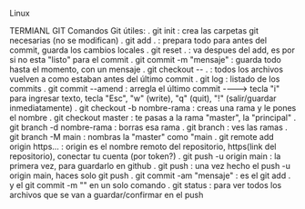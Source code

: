 Linux





TERMIANL GIT
Comandos Git útiles:
. git init : crea las carpetas git necesarias (no se modifican)
. git add . : prepara todo para antes del commit, guarda los cambios locales
. git reset . : va despues del add, es por si no esta "listo" para el commit
. git commit -m "mensaje" : guarda todo hasta el momento, con un mensaje
. git checkout -- . : todos los archivos vuelven a como estaban antes del último commit
. git log : listado de los commits
. git commit --amend : arregla el último commit ----> tecla "i" para ingresar texto, tecla "Esc", "w" (write), "q" (quit), "!" (salir/guardar inmediatamente)
. git checkout -b nombre-rama : creas una rama y le pones el nombre 
. git checkout master : te pasas a la rama "master", la "principal"
. git branch -d nombre-rama : borras esa rama
. git branch : ves las ramas 
. git branch -M main : nombras la "master" como "main
. git remote add origin https... : origin es el nombre remoto del repositorio, https(link del repositorio), conectar tu cuenta (por token?)
. git push -u origin main : la primera vez, para guardarlo en github
. git push : una vez hecho el push -u origin main, haces solo git push
. git commit -am "mensaje" : es el git add . y el git commit -m "" en un solo comando
. git status : para ver todos los archivos que se van a guardar/confirmar en el push

